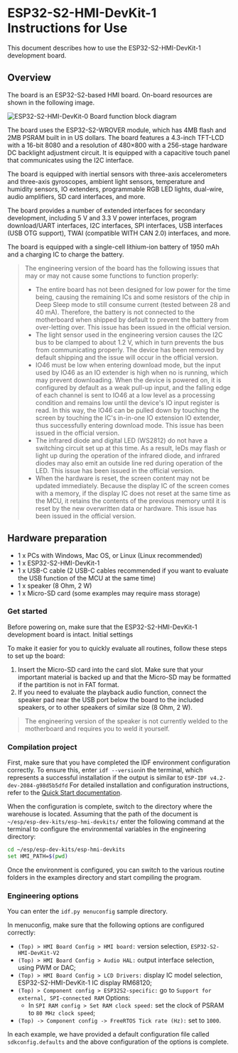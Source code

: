 # ESP32-S2-HMI-DevKit-1 Instructions for Use

This document describes how to use the ESP32-S2-HMI-DevKit-1 development board.
## Overview

The board is an ESP32-S2-based HMI board. On-board resources are shown in the following image.

![ESP32-S2-HMI-DevKit-0 Board function block diagram](docs/_static/board_func.jpg)

The board uses the ESP32-S2-WROVER module, which has 4MB flash and 2MB PSRAM built in in US dollars. The board features a 4.3-inch TFT-LCD with a 16-bit 8080 and a resolution of 480×800 with a 256-stage hardware DC backlight adjustment circuit. It is equipped with a capacitive touch panel that communicates using the I2C interface.

The board is equipped with inertial sensors with three-axis accelerometers and three-axis gyroscopes, ambient light sensors, temperature and humidity sensors, IO extenders, programmable RGB LED lights, dual-wire, audio amplifiers, SD card interfaces, and more.

The board provides a number of extended interfaces for secondary development, including 5 V and 3.3 V power interfaces, program download/UART interfaces, I2C interfaces, SPI interfaces, USB interfaces (USB OTG support), TWAI (compatible WITH CAN 2.0) interfaces, and more.

The board is equipped with a single-cell lithium-ion battery of 1950 mAh and a charging IC to charge the battery.

> The engineering version of the board has the following issues that may or may not cause some functions to function properly:
>
>- The entire board has not been designed for low power for the time being, causing the remaining ICs and some resistors of the chip in Deep Sleep mode to still consume current (tested between 28 and 40 mA). Therefore, the battery is not connected to the motherboard when shipped by default to prevent the battery from over-letting over. This issue has been issued in the official version.
>- The light sensor used in the engineering version causes the I2C bus to be clamped to about 1.2 V, which in turn prevents the bus from communicating properly. The device has been removed by default shipping and the issue will occur in the official version.
>- IO46 must be low when entering download mode, but the input used by IO46 as an IO extender is high when no is running, which may prevent downloading. When the device is powered on, it is configured by default as a weak pull-up input, and the falling edge of each channel is sent to IO46 at a low level as a processing condition and remains low until the device's IO input register is read. In this way, the IO46 can be pulled down by touching the screen by touching the IC's in-in-one IO extension IO extender, thus successfully entering download mode. This issue has been issued in the official version.
>- The infrared diode and digital LED (WS2812) do not have a switching circuit set up at this time. As a result, leDs may flash or light up during the operation of the infrared diode, and infrared diodes may also emit an outside line red during operation of the LED. This issue has been issued in the official version.
>- When the hardware is reset, the screen content may not be updated immediately. Because the display IC of the screen comes with a memory, if the display IC does not reset at the same time as the MCU, it retains the contents of the previous memory until it is reset by the new overwritten data or hardware. This issue has been issued in the official version.

## Hardware preparation

- 1 x PCs with Windows, Mac OS, or Linux (Linux recommended)
- 1 x ESP32-S2-HMI-DevKit-1
- 1 x USB-C cable (2 USB-C cables recommended if you want to evaluate the USB function of the MCU at the same time)
- 1 x speaker (8 Ohm, 2 W)
- 1 x Micro-SD card (some examples may require mass storage)

### Get started

Before powering on, make sure that the ESP32-S2-HMI-DevKit-1 development board is intact.
Initial settings

To make it easier for you to quickly evaluate all routines, follow these steps to set up the board:

1. Insert the Micro-SD card into the card slot. Make sure that your important material is backed up and that the Micro-SD may be formatted if the partition is not in FAT format.
2. If you need to evaluate the playback audio function, connect the speaker pad near the USB port below the board to the included speakers, or to other speakers of similar size (8 Ohm, 2 W).

> The engineering version of the speaker is not currently welded to the motherboard and requires you to weld it yourself.

### Compilation project

First, make sure that you have completed the IDF environment configuration correctly. To ensure this, enter `idf --version`in the terminal, which represents a successful installation if the output is similar to `ESP-IDF v4.2-dev-2084-g98d5b5dfd` For detailed installation and configuration instructions, refer to the [Quick Start documentation](https://docs.espressif.com/projects/esp-idf/en/latest/esp32s2/get-started/index.html).

When the configuration is complete, switch to the directory where the warehouse is located. Assuming that the path of the document is `~/esp/esp-dev-kits/esp-hmi-devkits/` enter the following command at the terminal to configure the environmental variables in the engineering directory:
```bash
cd ~/esp/esp-dev-kits/esp-hmi-devkits
set HMI_PATH=$(pwd)
```
Once the environment is configured, you can switch to the various routine folders in the examples directory and start compiling the program.
### Engineering options

You can enter the `idf.py menuconfig` sample directory.

In menuconfig, make sure that the following options are configured correctly:

- `(Top) > HMI Board Config > HMI board:` version selection, `ESP32-S2-HMI-DevKit-V2`
- `(Top) > HMI Board Config > Audio HAL:` output interface selection, using PWM or DAC;
- `(Top) > HMI Board Config > LCD Drivers:` display IC model selection, ESP32-S2-HMI-DevKit-1 IC display RM68120;
- `(Top) > Component config > ESP32S2-specific:` go to `Support for external, SPI-connected RAM` Options:
   - In `SPI RAM config > Set RAM clock speed:` set the clock of PSRAM to `80 MHz clock speed`;
- `(Top) -> Component config -> FreeRTOS Tick rate (Hz):` set to `1000`.

In each example, we have provided a default configuration file called `sdkconfig.defaults` and the above configuration of the options is complete.
